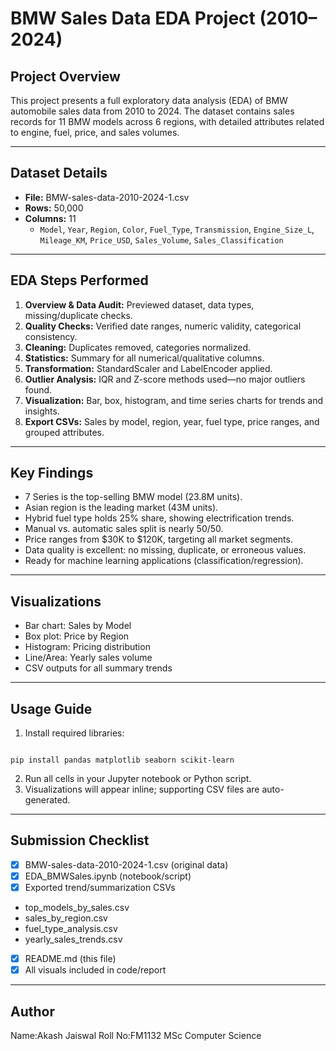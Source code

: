 
# BMW Sales Data EDA Project (2010–2024)

## Project Overview
This project presents a full exploratory data analysis (EDA) of BMW automobile sales data from 2010 to 2024. The dataset contains sales records for 11 BMW models across 6 regions, with detailed attributes related to engine, fuel, price, and sales volumes.

---

## Dataset Details

- **File:** BMW-sales-data-2010-2024-1.csv
- **Rows:** 50,000
- **Columns:** 11
  - `Model`, `Year`, `Region`, `Color`, `Fuel_Type`, `Transmission`, `Engine_Size_L`, `Mileage_KM`, `Price_USD`, `Sales_Volume`, `Sales_Classification`

---

## EDA Steps Performed

1. **Overview & Data Audit:** Previewed dataset, data types, missing/duplicate checks.
2. **Quality Checks:** Verified date ranges, numeric validity, categorical consistency.
3. **Cleaning:** Duplicates removed, categories normalized.
4. **Statistics:** Summary for all numerical/qualitative columns.
5. **Transformation:** StandardScaler and LabelEncoder applied.
6. **Outlier Analysis:** IQR and Z-score methods used—no major outliers found.
7. **Visualization:** Bar, box, histogram, and time series charts for trends and insights.
8. **Export CSVs:** Sales by model, region, year, fuel type, price ranges, and grouped attributes.

---

## Key Findings

- 7 Series is the top-selling BMW model (23.8M units).
- Asian region is the leading market (43M units).
- Hybrid fuel type holds 25% share, showing electrification trends.
- Manual vs. automatic sales split is nearly 50/50.
- Price ranges from $30K to $120K, targeting all market segments.
- Data quality is excellent: no missing, duplicate, or erroneous values.
- Ready for machine learning applications (classification/regression).

---

## Visualizations

- Bar chart: Sales by Model
- Box plot: Price by Region
- Histogram: Pricing distribution
- Line/Area: Yearly sales volume
- CSV outputs for all summary trends

---

## Usage Guide

1. Install required libraries:
```

pip install pandas matplotlib seaborn scikit-learn

```
2. Run all cells in your Jupyter notebook or Python script.
3. Visualizations will appear inline; supporting CSV files are auto-generated.

---

## Submission Checklist

- [x] BMW-sales-data-2010-2024-1.csv (original data)
- [x] EDA_BMWSales.ipynb (notebook/script)
- [x] Exported trend/summarization CSVs
 - top_models_by_sales.csv
 - sales_by_region.csv
 - fuel_type_analysis.csv
 - yearly_sales_trends.csv
- [x] README.md (this file)
- [x] All visuals included in code/report

---

## Author

 Name:Akash Jaiswal
 Roll No:FM1132 
 MSc Computer Science


